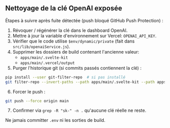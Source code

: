 ## Nettoyage de la clé OpenAI exposée

Étapes à suivre après fuite détectée (push bloqué GitHub Push Protection) :

1. Révoquer / régénérer la clé dans le dashboard OpenAI.
2. Mettre à jour la variable d'environnement sur Vercel: `OPENAI_API_KEY`.
3. Vérifier que le code utilise `$env/dynamic/private` (fait dans `src/lib/openaiService.js`).
4. Supprimer les dossiers de build contenant l'ancienne valeur:
   - `apps/main/.svelte-kit`
   - `apps/main/.vercel/output`
5. Purger l'historique git (si commits passés contiennent la clé) :
```bash
pip install --user git-filter-repo  # si pas installé
git filter-repo --invert-paths --path apps/main/.svelte-kit --path apps/main/.vercel
```
6. Forcer le push :
```bash
git push --force origin main
```
7. Confirmer via `grep -R "sk-" -n .` qu'aucune clé réelle ne reste.

Ne jamais committer `.env` ni les sorties de build.
